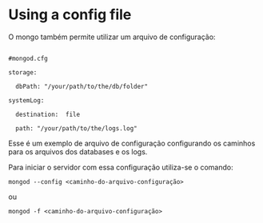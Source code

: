 # Using a config file
O mongo também permite utilizar um arquivo de configuração:

```plaintext

#mongod.cfg

storage:

  dbPath: "/your/path/to/the/db/folder"

systemLog:

  destination:  file

  path: "/your/path/to/the/logs.log"
```

Esse é um exemplo de arquivo de configuração configurando os caminhos para os arquivos dos databases e os logs. 

Para iniciar o servidor com essa configuração utiliza-se o comando:

`mongod --config <caminho-do-arquivo-configuração>`

ou

`mongod -f <caminho-do-arquivo-configuração>`

